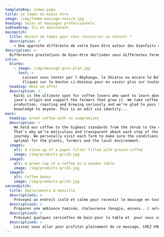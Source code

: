 ```yaml
---
templateKey: index-page
title: Le temps du mieux être
image: /img/femme-massage-nature.jpg
heading: Soins et massages professionnels
subheading: Ici et maintenant
mainpitch:
  title: Besoin de temps pour vous ressourcer au naturel ?
  description: >
    « Une approche différente de votre bien être autour des bienfaits du Massage et du potentiel que nous offre la Nature »
description: >-
  Différentes prestations de bien-être déclinées sous différentes formules selons vos envies...
intro:
  blurbs:
    - image: /img/massage-gros-plan.jpg
      text: >
        Laissez vous tenter par l'Abyhanga, le Shiatsu ou encore le Balinais. Un ensemble de massages traditionnels vous est proposé. 
        Cliquez sur le bouton ci-dessous pour en savoir plus sur toutes les prestations disponibles
  heading: What we offer
  description: >
    Kaldi is the ultimate spot for coffee lovers who want to learn about their
    java’s origin and support the farmers that grew it. We take coffee
    production, roasting and brewing seriously and we’re glad to pass that
    knowledge to anyone. This is an edit via identity...
main:
  heading: Great coffee with no compromises
  description: >
    We hold our coffee to the highest standards from the shrub to the cup.
    That’s why we’re meticulous and transparent about each step of the coffee’s
    journey. We personally visit each farm to make sure the conditions are
    optimal for the plants, farmers and the local environment.
  image1:
    alt: A close-up of a paper filter filled with ground coffee
    image: /img/products-grid3.jpg
  image2:
    alt: A green cup of a coffee on a wooden table
    image: /img/products-grid2.jpg
  image3:
    alt: Coffee beans
    image: /img/products-grid1.jpg
secondpitch:
  title: Déplacements à domicile
  description1: >
    Prévoyez un endroit isolé et calme pour recevoir le massage en toute intimité sans téléphones, ordinateurs ni horloges et une pièce spacieuse afin d'y mettre ma table de massage et pouvoir circuler autour.
  description2: >
    Préparez une ambiance tamisée, chaleureuse (bougie, encens...) selon vos goûts. Prévoyez le port d'une culotte ou d'un string et pour le haut, votre poitrine sera toujours recouverte d'une serviette.
  description3: >
    Prévoyez quelques serviettes de bain pour la table et  pour vous couvrir.
  description4: >
    Laissez vous aller pour profiter pleinement de ce massage, CHEZ VOUS, et prendre ensuite une douche ou profiter des bienfaits du massage en gardant l'huile sur le corps pour permettre une meilleure hydratation.
---
```

